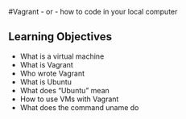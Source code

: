 #Vagrant - or - how to code in your local computer

## Learning Objectives

* What is a virtual machine
* What is Vagrant
* Who wrote Vagrant
* What is Ubuntu
* What does “Ubuntu” mean
* How to use VMs with Vagrant 
* What does the command uname do
